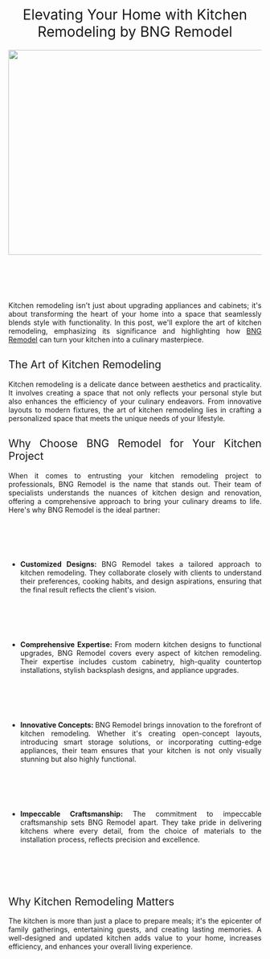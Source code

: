<h1 style="text-align: center;"><span style="font-weight: 400;">Elevating Your Home with Kitchen Remodeling by BNG Remodel</span></h1>
<p style="text-align: center;"><a href="https://bngremodel.com/"><span style="font-weight: 400;"><img src="https://media.istockphoto.com/id/1201121718/photo/open-plan-extension.jpg?s=612x612&amp;w=0&amp;k=20&amp;c=DxaG5TG53qme2FNIIEBfkWxFSczGmmjR4-hJz3fggus=" alt="" width="612" height="408" /></span></a></p>
<h1 style="text-align: justify;">&nbsp;</h1>
<p style="text-align: justify;"><span style="font-weight: 400;">Kitchen remodeling isn't just about upgrading appliances and cabinets; it's about transforming the heart of your home into a space that seamlessly blends style with functionality. In this post, we'll explore the art of kitchen remodeling, emphasizing its significance and highlighting how </span><a href="https://bngremodel.com/"><span style="font-weight: 400;">BNG Remodel</span></a><span style="font-weight: 400;"> can turn your kitchen into a culinary masterpiece.</span></p>
<h2 style="text-align: justify;"><span style="font-weight: 400;">The Art of Kitchen Remodeling</span></h2>
<p style="text-align: justify;"><span style="font-weight: 400;">Kitchen remodeling is a delicate dance between aesthetics and practicality. It involves creating a space that not only reflects your personal style but also enhances the efficiency of your culinary endeavors. From innovative layouts to modern fixtures, the art of kitchen remodeling lies in crafting a personalized space that meets the unique needs of your lifestyle.</span></p>
<h2 style="text-align: justify;"><span style="font-weight: 400;">Why Choose BNG Remodel for Your Kitchen Project</span></h2>
<p style="text-align: justify;"><span style="font-weight: 400;">When it comes to entrusting your kitchen remodeling project to professionals, BNG Remodel is the name that stands out. Their team of specialists understands the nuances of kitchen design and renovation, offering a comprehensive approach to bring your culinary dreams to life. Here's why BNG Remodel is the ideal partner:</span></p>
<h1 style="text-align: justify;">&nbsp;</h1>
<ul style="text-align: justify;">
<li style="font-weight: 400;" aria-level="1"><strong>Customized Designs: </strong><span style="font-weight: 400;">BNG Remodel takes a tailored approach to kitchen remodeling. They collaborate closely with clients to understand their preferences, cooking habits, and design aspirations, ensuring that the final result reflects the client's vision.</span></li>
</ul>
<h1 style="text-align: justify;">&nbsp;</h1>
<ul style="text-align: justify;">
<li style="font-weight: 400;" aria-level="1"><strong>Comprehensive Expertise: </strong><span style="font-weight: 400;">From modern kitchen designs to functional upgrades, BNG Remodel covers every aspect of kitchen remodeling. Their expertise includes custom cabinetry, high-quality countertop installations, stylish backsplash designs, and appliance upgrades.</span></li>
</ul>
<h1 style="text-align: justify;">&nbsp;</h1>
<ul style="text-align: justify;">
<li style="font-weight: 400;" aria-level="1"><strong>Innovative Concepts: </strong><span style="font-weight: 400;">BNG Remodel brings innovation to the forefront of kitchen remodeling. Whether it's creating open-concept layouts, introducing smart storage solutions, or incorporating cutting-edge appliances, their team ensures that your kitchen is not only visually stunning but also highly functional.</span></li>
</ul>
<h1 style="text-align: justify;">&nbsp;</h1>
<ul style="text-align: justify;">
<li style="font-weight: 400;" aria-level="1"><strong>Impeccable Craftsmanship:</strong><span style="font-weight: 400;"> The commitment to impeccable craftsmanship sets BNG Remodel apart. They take pride in delivering kitchens where every detail, from the choice of materials to the installation process, reflects precision and excellence.</span></li>
</ul>
<h1 style="text-align: justify;">&nbsp;</h1>
<h2 style="text-align: justify;"><span style="font-weight: 400;">Why Kitchen Remodeling Matters</span></h2>
<p style="text-align: justify;"><span style="font-weight: 400;">The kitchen is more than just a place to prepare meals; it's the epicenter of family gatherings, entertaining guests, and creating lasting memories. A well-designed and updated kitchen adds value to your home, increases efficiency, and enhances your overall living experience.</span></p>
